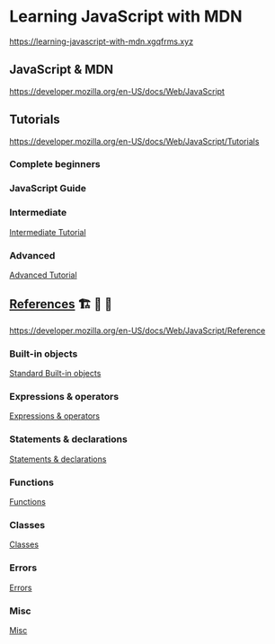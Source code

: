 # Learning JavaScript with MDN

https://learning-javascript-with-mdn.xgqfrms.xyz

## JavaScript & MDN

https://developer.mozilla.org/en-US/docs/Web/JavaScript


## Tutorials

https://developer.mozilla.org/en-US/docs/Web/JavaScript/Tutorials

### Complete beginners

### JavaScript Guide

### Intermediate

[Intermediate Tutorial](./javascript/tutorials/intermediate)

### Advanced

[Advanced Tutorial](./javascript/tutorials/advanced)

## [References](./javascript/references) 🏗 🚧 🚜

https://developer.mozilla.org/en-US/docs/Web/JavaScript/Reference

<!--
https://github.com/xgqfrms/learning-javascript-with-mdn/tree/master/javascript/references

https://github.com/xgqfrms/learning-javascript-with-mdn/tree/master/javascript/references/readme.md

-->

### Built-in objects

[Standard Built-in objects](./javascript/references/standard-built-in-objects)

### Expressions & operators

[Expressions & operators](./javascript/references/expressions-and-operators)

### Statements & declarations

[Statements & declarations](./javascript/references/statements-and-declarations)

### Functions

[Functions](./javascript/references/functions)

### Classes

[Classes](./javascript/references/classes)

### Errors

[Errors](./javascript/references/errors)

### Misc

[Misc](./javascript/references/misc)


